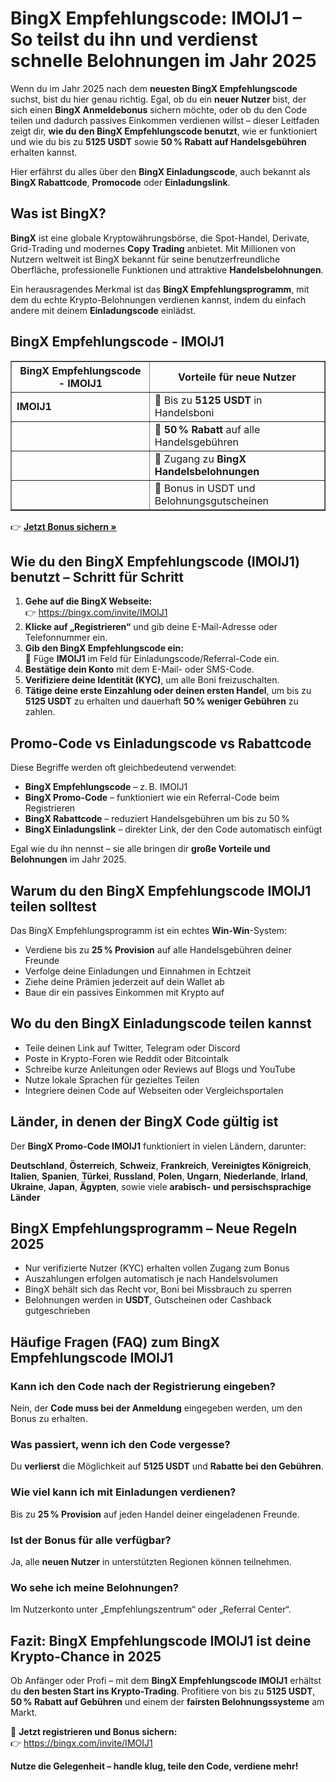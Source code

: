 <h1>BingX Empfehlungscode: IMOIJ1 – So teilst du ihn und verdienst schnelle Belohnungen im Jahr 2025</h1>

<p>Wenn du im Jahr 2025 nach dem <strong>neuesten BingX Empfehlungscode</strong> suchst, bist du hier genau richtig. Egal, ob du ein <strong>neuer Nutzer</strong> bist, der sich einen <strong>BingX Anmeldebonus</strong> sichern möchte, oder ob du den Code teilen und dadurch passives Einkommen verdienen willst – dieser Leitfaden zeigt dir, <strong>wie du den BingX Empfehlungscode benutzt</strong>, wie er funktioniert und wie du bis zu <strong>5125 USDT</strong> sowie <strong>50 % Rabatt auf Handelsgebühren</strong> erhalten kannst.</p>

<p>Hier erfährst du alles über den <strong>BingX Einladungscode</strong>, auch bekannt als <strong>BingX Rabattcode</strong>, <strong>Promocode</strong> oder <strong>Einladungslink</strong>.</p>

<h2>Was ist BingX?</h2>
<p><strong>BingX</strong> ist eine globale Kryptowährungsbörse, die Spot-Handel, Derivate, Grid-Trading und modernes <strong>Copy Trading</strong> anbietet. Mit Millionen von Nutzern weltweit ist BingX bekannt für seine benutzerfreundliche Oberfläche, professionelle Funktionen und attraktive <strong>Handelsbelohnungen</strong>.</p>
<p>Ein herausragendes Merkmal ist das <strong>BingX Empfehlungsprogramm</strong>, mit dem du echte Krypto-Belohnungen verdienen kannst, indem du einfach andere mit deinem <strong>Einladungscode</strong> einlädst.</p>

<h2>BingX Empfehlungscode - IMOIJ1</h2>

<table border="1">
<thead>
<tr><th><strong>BingX Empfehlungscode - IMOIJ1</strong></th><th><strong>Vorteile für neue Nutzer</strong></th></tr>
</thead>
<tbody>
<tr><td><strong>IMOIJ1</strong></td><td>🔸 Bis zu <strong>5125 USDT</strong> in Handelsboni</td></tr>
<tr><td></td><td>🔸 <strong>50 % Rabatt</strong> auf alle Handelsgebühren</td></tr>
<tr><td></td><td>🔸 Zugang zu <strong>BingX Handelsbelohnungen</strong></td></tr>
<tr><td></td><td>🔸 Bonus in USDT und Belohnungsgutscheinen</td></tr>
</tbody>
</table>

<p>👉 <a href="https://bingx.com/invite/IMOIJ1" target="_blank"><strong>Jetzt Bonus sichern »</strong></a></p>

<h2>Wie du den BingX Empfehlungscode (IMOIJ1) benutzt – Schritt für Schritt</h2>
<ol>
<li><strong>Gehe auf die BingX Webseite:</strong><br>👉 <a href="https://bingx.com/invite/IMOIJ1" target="_blank">https://bingx.com/invite/IMOIJ1</a></li>
<li><strong>Klicke auf „Registrieren“</strong> und gib deine E-Mail-Adresse oder Telefonnummer ein.</li>
<li><strong>Gib den BingX Empfehlungscode ein:</strong><br>🔹 Füge <strong>IMOIJ1</strong> im Feld für Einladungscode/Referral-Code ein.</li>
<li><strong>Bestätige dein Konto</strong> mit dem E-Mail- oder SMS-Code.</li>
<li><strong>Verifiziere deine Identität (KYC)</strong>, um alle Boni freizuschalten.</li>
<li><strong>Tätige deine erste Einzahlung oder deinen ersten Handel</strong>, um bis zu <strong>5125 USDT</strong> zu erhalten und dauerhaft <strong>50 % weniger Gebühren</strong> zu zahlen.</li>
</ol>

<h2>Promo-Code vs Einladungscode vs Rabattcode</h2>
<p>Diese Begriffe werden oft gleichbedeutend verwendet:</p>
<ul>
<li><strong>BingX Empfehlungscode</strong> – z. B. IMOIJ1</li>
<li><strong>BingX Promo-Code</strong> – funktioniert wie ein Referral-Code beim Registrieren</li>
<li><strong>BingX Rabattcode</strong> – reduziert Handelsgebühren um bis zu 50 %</li>
<li><strong>BingX Einladungslink</strong> – direkter Link, der den Code automatisch einfügt</li>
</ul>
<p>Egal wie du ihn nennst – sie alle bringen dir <strong>große Vorteile und Belohnungen</strong> im Jahr 2025.</p>

<h2>Warum du den BingX Empfehlungscode IMOIJ1 teilen solltest</h2>
<p>Das BingX Empfehlungsprogramm ist ein echtes <strong>Win-Win</strong>-System:</p>
<ul>
<li>Verdiene bis zu <strong>25 % Provision</strong> auf alle Handelsgebühren deiner Freunde</li>
<li>Verfolge deine Einladungen und Einnahmen in Echtzeit</li>
<li>Ziehe deine Prämien jederzeit auf dein Wallet ab</li>
<li>Baue dir ein passives Einkommen mit Krypto auf</li>
</ul>

<h2>Wo du den BingX Einladungscode teilen kannst</h2>
<ul>
<li>Teile deinen Link auf Twitter, Telegram oder Discord</li>
<li>Poste in Krypto-Foren wie Reddit oder Bitcointalk</li>
<li>Schreibe kurze Anleitungen oder Reviews auf Blogs und YouTube</li>
<li>Nutze lokale Sprachen für gezieltes Teilen</li>
<li>Integriere deinen Code auf Webseiten oder Vergleichsportalen</li>
</ul>

<h2>Länder, in denen der BingX Code gültig ist</h2>
<p>Der <strong>BingX Promo-Code IMOIJ1</strong> funktioniert in vielen Ländern, darunter:</p>
<p><strong>Deutschland</strong>, <strong>Österreich</strong>, <strong>Schweiz</strong>, <strong>Frankreich</strong>, <strong>Vereinigtes Königreich</strong>, <strong>Italien</strong>, <strong>Spanien</strong>, <strong>Türkei</strong>, <strong>Russland</strong>, <strong>Polen</strong>, <strong>Ungarn</strong>, <strong>Niederlande</strong>, <strong>Irland</strong>, <strong>Ukraine</strong>, <strong>Japan</strong>, <strong>Ägypten</strong>, sowie viele <strong>arabisch- und persischsprachige Länder</strong></p>

<h2>BingX Empfehlungsprogramm – Neue Regeln 2025</h2>
<ul>
<li>Nur verifizierte Nutzer (KYC) erhalten vollen Zugang zum Bonus</li>
<li>Auszahlungen erfolgen automatisch je nach Handelsvolumen</li>
<li>BingX behält sich das Recht vor, Boni bei Missbrauch zu sperren</li>
<li>Belohnungen werden in <strong>USDT</strong>, Gutscheinen oder Cashback gutgeschrieben</li>
</ul>

<h2>Häufige Fragen (FAQ) zum BingX Empfehlungscode IMOIJ1</h2>

<h3>Kann ich den Code nach der Registrierung eingeben?</h3>
<p>Nein, der <strong>Code muss bei der Anmeldung</strong> eingegeben werden, um den Bonus zu erhalten.</p>

<h3>Was passiert, wenn ich den Code vergesse?</h3>
<p>Du <strong>verlierst</strong> die Möglichkeit auf <strong>5125 USDT</strong> und <strong>Rabatte bei den Gebühren</strong>.</p>

<h3>Wie viel kann ich mit Einladungen verdienen?</h3>
<p>Bis zu <strong>25 % Provision</strong> auf jeden Handel deiner eingeladenen Freunde.</p>

<h3>Ist der Bonus für alle verfügbar?</h3>
<p>Ja, alle <strong>neuen Nutzer</strong> in unterstützten Regionen können teilnehmen.</p>

<h3>Wo sehe ich meine Belohnungen?</h3>
<p>Im Nutzerkonto unter „Empfehlungszentrum“ oder „Referral Center“.</p>

<h2>Fazit: BingX Empfehlungscode IMOIJ1 ist deine Krypto-Chance in 2025</h2>
<p>Ob Anfänger oder Profi – mit dem <strong>BingX Empfehlungscode IMOIJ1</strong> erhältst du <strong>den besten Start ins Krypto-Trading</strong>. Profitiere von bis zu <strong>5125 USDT</strong>, <strong>50 % Rabatt auf Gebühren</strong> und einem der <strong>fairsten Belohnungssysteme</strong> am Markt.</p>

<p>🎁 <strong>Jetzt registrieren und Bonus sichern:</strong><br>
👉 <a href="https://bingx.com/invite/IMOIJ1" target="_blank">https://bingx.com/invite/IMOIJ1</a></p>

<p><strong>Nutze die Gelegenheit – handle klug, teile den Code, verdiene mehr!</strong></p>

</body>
</html>
